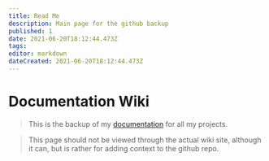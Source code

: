 ```yaml
---
title: Read Me
description: Main page for the github backup
published: 1
date: 2021-06-20T18:12:44.473Z
tags: 
editor: markdown
dateCreated: 2021-06-20T18:12:44.473Z
---
```


# Documentation Wiki
> This is the backup of my [documentation](https://docs.rorynesbittdesign.com) for all my projects.

> This page should not be viewed through the actual wiki site, although it can, but is rather for adding context to the github repo.


